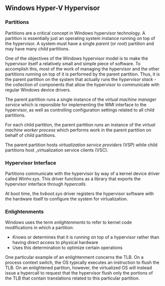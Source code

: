 ## Windows Hyper-V Hypervisor

### Partitions

Partitions are a critical concept in Windows hypervisor technology. A partition is essentially just an operating system instance running on top of the hypervisor. A system must have a single _parent_ (or _root_) partition and may have many _child_ partitions.

One of the objectives of the Windows hypervisor model is to make the hypervisor itself a relatively small and simple piece of software. To accomplish this, most of the work of managing the hypervisor and the other partitions running on top of it is performed by the parent partition. Thus, it is the parent partition on the system that actually runs the _hypervisor stack_ - the collection of components that allow the hypervisor to communicate with regular Windows device drivers.

The parent partition runs a single instance of the _virtual machine manager service_ which is reponsible for implementing the WMI interface to the hypervisor, as well as controlling configuration settings related to all child partitions.

For each child partition, the parent partition runs an instance of the _virtual machine worker process_ which performs work in the parent partition on behalf of child partitions.

The parent partition hosts _virtualization service providers_ (VSP) while child partitions host _virtualization service clients (VSC).

### Hypervisor Interface

Partitions communicate with the hypervisor by way of a kernel device driver called _Winhv.sys_. This driver functions as a library that exports the hypervisor interface through _hypercalls_. 

At boot time, the _hvboot.sys_ driver registers the hypervisor software with the hardware itself to configure the system for virtualization. 

### Enlightenments

Windows uses the term _enlightenments_ to refer to kernel code modifications in which a partition:

- Knows or determines that it is running on top of a hypervisor rather than having direct access to physical hardware
- Uses this determination to optimize certain operations

One particular example of an enlightenment concerns the TLB. On a process context switch, the OS typically executes an instruction to flush the TLB. On an enlightened partiton, however, the virtualized OS will instead issue a hypercall to request that the hypervisor flush only the portions of the TLB that contain translations related to this particular partition.